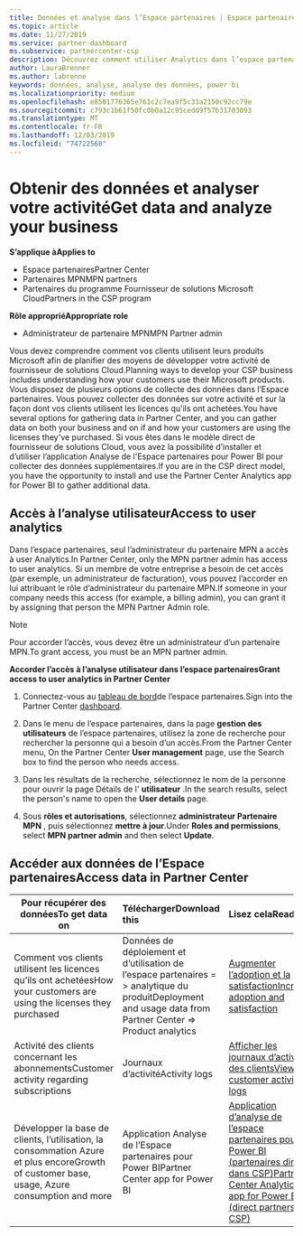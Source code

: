 ```yaml
---
title: Données et analyse dans l’Espace partenaires | Espace partenaires
ms.topic: article
ms.date: 11/27/2019
ms.service: partner-dashboard
ms.subservice: partnercenter-csp
description: Découvrez comment utiliser Analytics dans l’espace partenaires pour mieux comprendre votre activité et comment vos clients utilisent les licences que vous avez achetées.
author: LauraBrenner
ms.author: labrenne
keywords: données, analyse, analyse des données, power bi
ms.localizationpriority: medium
ms.openlocfilehash: e8501776365e761c2c7ea9f5c33a2150c92cc79e
ms.sourcegitcommit: c793c1b61f50fc0b0a12c95cedd9f57b31703093
ms.translationtype: MT
ms.contentlocale: fr-FR
ms.lasthandoff: 12/03/2019
ms.locfileid: "74722568"
---
```

# <a name="get-data-and-analyze-your-business"></a><span data-ttu-id="a825f-104">Obtenir des données et analyser votre activité</span><span class="sxs-lookup"><span data-stu-id="a825f-104">Get data and analyze your business</span></span>

<span data-ttu-id="a825f-105">**S’applique à**</span><span class="sxs-lookup"><span data-stu-id="a825f-105">**Applies to**</span></span>

- <span data-ttu-id="a825f-106">Espace partenaires</span><span class="sxs-lookup"><span data-stu-id="a825f-106">Partner Center</span></span>
- <span data-ttu-id="a825f-107">Partenaires MPN</span><span class="sxs-lookup"><span data-stu-id="a825f-107">MPN partners</span></span>
- <span data-ttu-id="a825f-108">Partenaires du programme Fournisseur de solutions Microsoft Cloud</span><span class="sxs-lookup"><span data-stu-id="a825f-108">Partners in the CSP program</span></span>

<span data-ttu-id="a825f-109">**Rôle approprié**</span><span class="sxs-lookup"><span data-stu-id="a825f-109">**Appropriate role**</span></span>

- <span data-ttu-id="a825f-110">Administrateur de partenaire MPN</span><span class="sxs-lookup"><span data-stu-id="a825f-110">MPN Partner admin</span></span>

<span data-ttu-id="a825f-111">Vous devez comprendre comment vos clients utilisent leurs produits Microsoft afin de planifier des moyens de développer votre activité de fournisseur de solutions Cloud.</span><span class="sxs-lookup"><span data-stu-id="a825f-111">Planning ways to develop your CSP business includes understanding how your customers use their Microsoft products.</span></span> <span data-ttu-id="a825f-112">Vous disposez de plusieurs options de collecte des données dans l’Espace partenaires. Vous pouvez collecter des données sur votre activité et sur la façon dont vos clients utilisent les licences qu'ils ont achetées.</span><span class="sxs-lookup"><span data-stu-id="a825f-112">You have several options for gathering data in Partner Center, and you can gather data on both your business and on if and how your customers are using the licenses they've purchased.</span></span> <span data-ttu-id="a825f-113">Si vous êtes dans le modèle direct de fournisseur de solutions Cloud, vous avez la possibilité d’installer et d’utiliser l’application Analyse de l'Espace partenaires pour Power BI pour collecter des données supplémentaires.</span><span class="sxs-lookup"><span data-stu-id="a825f-113">If you are in the CSP direct model, you have the opportunity to install and use the Partner Center Analytics app for Power BI to gather additional data.</span></span>

## <a name="access-to-user-analytics"></a><span data-ttu-id="a825f-114">Accès à l’analyse utilisateur</span><span class="sxs-lookup"><span data-stu-id="a825f-114">Access to user analytics</span></span>

<span data-ttu-id="a825f-115">Dans l’espace partenaires, seul l’administrateur du partenaire MPN a accès à user Analytics.</span><span class="sxs-lookup"><span data-stu-id="a825f-115">In Partner Center, only the MPN partner admin has access to user analytics.</span></span> <span data-ttu-id="a825f-116">Si un membre de votre entreprise a besoin de cet accès (par exemple, un administrateur de facturation), vous pouvez l’accorder en lui attribuant le rôle d’administrateur du partenaire MPN.</span><span class="sxs-lookup"><span data-stu-id="a825f-116">If someone in your company needs this access (for example, a billing admin), you can grant it by assigning that person the MPN Partner Admin role.</span></span>

>[!NOTE] 
><span data-ttu-id="a825f-117">Pour accorder l’accès, vous devez être un administrateur d’un partenaire MPN.</span><span class="sxs-lookup"><span data-stu-id="a825f-117">To grant access, you must be an MPN partner admin.</span></span>

<span data-ttu-id="a825f-118">**Accorder l’accès à l’analyse utilisateur dans l’espace partenaires**</span><span class="sxs-lookup"><span data-stu-id="a825f-118">**Grant access to user analytics in Partner Center**</span></span> 

1. <span data-ttu-id="a825f-119">Connectez-vous au [tableau de bord](https://partner.microsoft.com/dashboard)de l’espace partenaires.</span><span class="sxs-lookup"><span data-stu-id="a825f-119">Sign into the Partner Center [dashboard](https://partner.microsoft.com/dashboard).</span></span>

2. <span data-ttu-id="a825f-120">Dans le menu de l’espace partenaires, dans la page **gestion des utilisateurs** de l’espace partenaires, utilisez la zone de recherche pour rechercher la personne qui a besoin d’un accès.</span><span class="sxs-lookup"><span data-stu-id="a825f-120">From the Partner Center menu, On the Partner Center **User management** page, use the Search box to find the person who needs access.</span></span>
2.  <span data-ttu-id="a825f-121">Dans les résultats de la recherche, sélectionnez le nom de la personne pour ouvrir la page Détails de l' **utilisateur** .</span><span class="sxs-lookup"><span data-stu-id="a825f-121">In the search results, select the person's name to open the **User details** page.</span></span>
3.  <span data-ttu-id="a825f-122">Sous **rôles et autorisations**, sélectionnez **administrateur Partenaire MPN** , puis sélectionnez **mettre à jour**.</span><span class="sxs-lookup"><span data-stu-id="a825f-122">Under **Roles and permissions**, select **MPN partner admin** and then select **Update**.</span></span>

 
## <a name="access-data-in-partner-center"></a><span data-ttu-id="a825f-123">Accéder aux données de l’Espace partenaires</span><span class="sxs-lookup"><span data-stu-id="a825f-123">Access data in Partner Center</span></span>

|<span data-ttu-id="a825f-124">**Pour récupérer des données**</span><span class="sxs-lookup"><span data-stu-id="a825f-124">**To get data on**</span></span>   |<span data-ttu-id="a825f-125">**Télécharger**</span><span class="sxs-lookup"><span data-stu-id="a825f-125">**Download this**</span></span>   |<span data-ttu-id="a825f-126">**Lisez cela**</span><span class="sxs-lookup"><span data-stu-id="a825f-126">**Read this**</span></span>   | <span data-ttu-id="a825f-127">**S’applique à**</span><span class="sxs-lookup"><span data-stu-id="a825f-127">**Applies to**</span></span>    |
|---------------------|:-----------------------|:---------------|:--------------|
|<span data-ttu-id="a825f-128">Comment vos clients utilisent les licences qu’ils ont achetées</span><span class="sxs-lookup"><span data-stu-id="a825f-128">How your customers are using the licenses they purchased</span></span>   |<span data-ttu-id="a825f-129">Données de déploiement et d’utilisation de l’espace partenaires = > analytique du produit</span><span class="sxs-lookup"><span data-stu-id="a825f-129">Deployment and usage data from Partner Center => Product analytics</span></span>   |[<span data-ttu-id="a825f-130">Augmenter l’adoption et la satisfaction</span><span class="sxs-lookup"><span data-stu-id="a825f-130">Increase adoption and satisfaction</span></span>](increasing-adoption-and-satisfaction.md)|<span data-ttu-id="a825f-131">Partenaires fournisseurs de solutions cloud</span><span class="sxs-lookup"><span data-stu-id="a825f-131">CSP partners</span></span>|
|<span data-ttu-id="a825f-132">Activité des clients concernant les abonnements</span><span class="sxs-lookup"><span data-stu-id="a825f-132">Customer activity regarding subscriptions</span></span>   |<span data-ttu-id="a825f-133">Journaux d’activité</span><span class="sxs-lookup"><span data-stu-id="a825f-133">Activity logs</span></span>   |[<span data-ttu-id="a825f-134">Afficher les journaux d’activité des clients</span><span class="sxs-lookup"><span data-stu-id="a825f-134">View customer activity logs</span></span>](activity-logs.md)|<span data-ttu-id="a825f-135">Partenaires fournisseurs de solutions cloud</span><span class="sxs-lookup"><span data-stu-id="a825f-135">CSP partners</span></span>   |
|<span data-ttu-id="a825f-136">Développer la base de clients, l’utilisation, la consommation Azure et plus encore</span><span class="sxs-lookup"><span data-stu-id="a825f-136">Growth of customer base, usage, Azure consumption and more</span></span>   |<span data-ttu-id="a825f-137">Application Analyse de l’Espace partenaires pour Power BI</span><span class="sxs-lookup"><span data-stu-id="a825f-137">Partner Center app for Power BI</span></span>   |[<span data-ttu-id="a825f-138">Application d’analyse de l’espace partenaires pour Power BI (partenaires directs dans CSP)</span><span class="sxs-lookup"><span data-stu-id="a825f-138">Partner Center Analytics app for Power BI (direct partners in CSP)</span></span>](power-bi-app-for-direct-partners.md)|<span data-ttu-id="a825f-139">Partenaires directs fournisseurs de solutions Cloud</span><span class="sxs-lookup"><span data-stu-id="a825f-139">CSP direct partners</span></span>|






